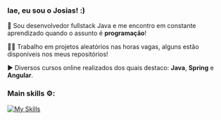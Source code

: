 ### Iae, eu sou o Josias! :)
💭 Sou desenvolvedor fullstack Java e me encontro em constante aprendizado quando o assunto é **programação**!

🧑‍💻 Trabalho em projetos aleatórios nas horas vagas, alguns estão disponíveis nos meus repositórios!

▶️ Diversos cursos online realizados dos quais destaco: **Java**, **Spring** e **Angular**.

### Main skills ⚙️:
[![My Skills](https://skillicons.dev/icons?i=js,html,css,angular,jquery,java,spring,maven,postman,postgresql,git)](https://skillicons.dev)
